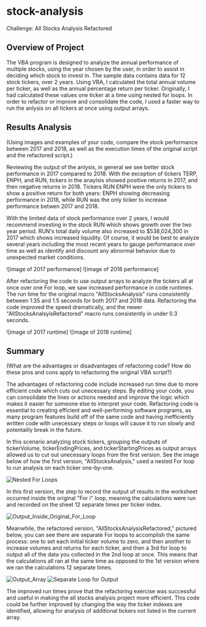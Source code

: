 # stock-analysis
Challenge: All Stocks Analysis Refactored 

## Overview of Project

The VBA program is designed to analyze the annual performance of multiple stocks, using the year chosen by the user, in order to assist in deciding which stock to invest in. The sample data contains data for 12 stock tickers, over 2 years. Using VBA, I calculated the total annual volume per ticker, as well as the annual percentage return per ticker. Originally, I had calculated these values one ticker at a time using nested for loops. In order to refactor or improve and consolidate the code, I used a faster way to run the anlysis on all tickers at once using output arrays.  

## Results Analysis
(Using images and examples of your code, compare the stock performance between 2017 and 2018, as well as the execution times of the original script and the refactored script.)

Reviewing the output of the anlysis, in general we see better stock performance in 2017 compared to 2018. With the exception of tickers TERP, ENPH, and RUN, tickers in the anaylsis showed positive returns in 2017, and then negative returns in 2018. Tickers RUN ENPH were the only tickers to show a positive return for both years: ENPH showing decreasing performance in 2018, while RUN was the only ticker to increase performance betwen 2017 and 2018. 

With the limited data of stock performance over 2 years, I would recommend investing in the stock RUN which shows growth over the two year period. RUN's total daily volume also increased to $538,024,300 in 2017 which shows increased liquidity. Of course, it would be best to analyze several years including the most recent years to gauge performanace over time as well as identify and discount any abnormal behavior due to unexpected market conditions.

![image of 2017 performance]
![image of 2018 performance]

After refactoring the code to use output arrays to analyze the tickers all at once over one For loop, we saw increased performance in code runtimes. The run time for the original macro "AllStocksAnalysis" runs consistently between 1.35 and 1.5 seconds for both 2017 and 2018 data. Refactoring the code improved the speed dramatically, and the newer "AllStocksAnalsyisRefactored" macro runs consistently in under 0.3 seconds. 

![image of 2017 runtime]
![image of 2018 runtime]

## Summary
(What are the advantages or disadvantages of refactoring code?
How do these pros and cons apply to refactoring the original VBA script?)

The advantages of refactoring code include increased run time due to more efficient code which cuts out unecessary steps. By editing your code, you can consolidate the lines or actions needed and improve the logic which makes it easier for someone else to interpret your code. Refactoring code is essential to creating efficient and well-performing software programs, as many program features build off of the same code and having inefficiently written code with unecessary steps or loops will cause it to run slowly and potentailly break in the future. 

In this scenario analyzing stock tickers, grouping the outputs of tickerVolume, tickerEndingPrices, and tickerStartingPrices as output arrays allowed us to cut out unecessary loops from the first version. See the image below of how the first version, "AllStocksAnalysis," used a nested For loop to run analysis on each ticker one-by-one. 

![Nested For Loops](file)

In this first version, the step to record the output of results in the worksheet occurred inside the original "For i" loop, meaning the calculations were run and recorded on the sheet 12 separate times per ticker index. 

![Output_Inside_Original_For_Loop]()

Meanwhile, the refactored version, "AllStocksAnalysisRefactored," pictured below, you can see there are separate For loops to accomplish the same process: one to set each initial ticker volume to zero, and then another to increase volumes and returns for each ticker, and then a 3rd for loop to output all of the data you collected in the 2nd loop at once. This means that the calculations all ran at the same time as opposed to the 1st version where we ran the calculations 12 separate times. 

![Output_Array]()
![Separate Loop for Output]()

The improved run times prove that the refactoring exercise was successful and useful in making the all stocks analysis project more efficient. This code could be further improved by changing the way the ticker indexes are identified, allowing for analysis of additional tickers not listed in the current array. 
